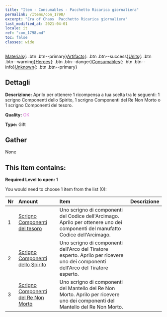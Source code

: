 ```yaml
---
title: "Item - Consumables - Pacchetto Ricarica giornaliera"
permalink: /Items/con_1798/
excerpt: "Era of Chaos  Pacchetto Ricarica giornaliera"
last_modified_at: 2021-04-01
locale: it
ref: "con_1798.md"
toc: false
classes: wide
---
```

 [Materials](/it/Items/){: .btn .btn--primary}[Artifacts](/it/Items/Artifacts/){: .btn .btn--success}[Units](/it/Items/Units/){: .btn .btn--warning}[Heroes](/it/Items/Heroes/){: .btn .btn--danger}[Consumables](/it/Items/Consumables/){: .btn .btn--info}[Unknown](/it/Items/Unknown/){: .btn .btn--primary}

## Dettagli
 **Descrizione:** Aprilo per ottenere 1 ricompensa a tua scelta tra le seguenti: 1 scrigno Componenti dello Spirito, 1 scrigno Componenti del Re Non Morto o 1 scrigno Componenti del tesoro.

 **Quality:** <span style="color: #DA70D6">OK</span>

 **Type:** Gift

## Gather

  None

## This item contains:

 **Required Level to open:** 1

 You would need to choose 1 item from the list (0):

  | Nr | Amount |     Item    | Descrizione |
  |:---|:-------|:------------|:-----------:|
  | 1 | [Scrigno Componenti del tesoro](/it/Items/con_1383/) | Uno scrigno di componenti del Codice dell'Arcimago. Aprilo per ottenere uno dei componenti del manufatto Codice dell'Arcimago. | 
  | 2 | [Scrigno Componenti dello Spirito](/it/Items/con_1339/) | Uno scrigno di componenti dell'Arco del Tiratore esperto. Aprilo per ricevere uno dei componenti dell'Arco del Tiratore esperto. | 
  | 3 | [Scrigno Componenti del Re Non Morto](/it/Items/con_1340/) | Uno scrigno di componenti del Mantello del Re Non Morto. Aprilo per ricevere uno dei componenti del Mantello del Re Non Morto. | 
